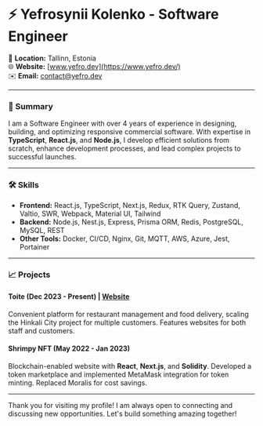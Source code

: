 # ⚡️ Yefrosynii Kolenko - Software Engineer

📍 **Location:** Tallinn, Estonia  
🌐 **Website:** [www.yefro.dev](https://www.yefro.dev/)  
✉️ **Email:** contact@yefro.dev 

---

### 📝 Summary
I am a Software Engineer with over 4 years of experience in designing, building, and optimizing responsive commercial software. With expertise in **TypeScript**, **React.js**, and **Node.js**, I develop efficient solutions from scratch, enhance development processes, and lead complex projects to successful launches.

---

### 🛠️ Skills

- **Frontend:** React.js, TypeScript, Next.js, Redux, RTK Query, Zustand, Valtio, SWR, Webpack, Material UI, Tailwind
- **Backend:** Node.js, Nest.js, Express, Prisma ORM, Redis, PostgreSQL, MySQL, REST
- **Other Tools:** Docker, CI/CD, Nginx, Git, MQTT, AWS, Azure, Jest, Portainer

---

### 📈 Projects

#### **Toite** (Dec 2023 - Present) | [Website](https://www.toite.ee)
Convenient platform for restaurant management and food delivery, scaling the Hinkali City project for multiple customers. Features websites for both staff and customers.

#### **Shrimpy NFT** (May 2022 - Jan 2023)
Blockchain-enabled website with **React**, **Next.js**, and **Solidity**. Developed a token marketplace and implemented MetaMask integration for token minting. Replaced Moralis for cost savings.

---

Thank you for visiting my profile! I am always open to connecting and discussing new opportunities. Let's build something amazing together!
